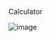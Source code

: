 Calculator

![image](https://github.com/JUVING/Windows-Forms-Practice/assets/129962308/ab37fe65-beb2-4e0d-bed9-1844d99371f6)
